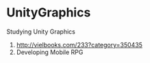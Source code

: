 # UnityGraphics
Studying Unity Graphics

1. http://vielbooks.com/233?category=350435
2. Developing Mobile RPG
